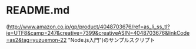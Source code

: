 # README.md
(http://www.amazon.co.jp/gp/product/4048703676/ref=as_li_ss_tl?ie=UTF8&camp=247&creative=7399&creativeASIN=4048703676&linkCode=as2&tag=yuzuemon-22 "Node.js入門")のサンプルスクリプト
